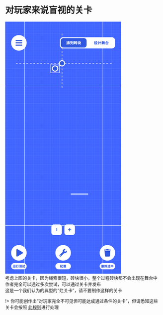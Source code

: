 # 对玩家来说盲视的关卡

![坏关卡](../_screenshots/bad_level.png)  
考虑上图的关卡，因为绳索很短，砖块很小，整个过程砖块都不会出现在舞台中  
作者完全可以通过多次尝试，可以通过关卡并发布  
这是一个我们认为的典型的“烂关卡”，请不要制作这样的关卡

!> 你可能创作出“对玩家完全不可见但可能达成通过条件的关卡”，但请悉知这些关卡会按照 [此规则](/ban)进行处理
